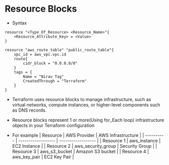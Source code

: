 # Resource Blocks
- Syntax

```hcl
resource "<Type_Of_Resource> <Resource_Name>"{
    <Resource_Attribute_Key> = <Value>
}

resource "aws_route_table" "public_route_table"{
    vpc_id = aws_vpc.vpc.id
    route{
        cidr_block = "0.0.0.0/0"
    }
    tags = {
        Name = "Nirav Tag"
        CreatedThrough = "Terraform"
    }
}
```
- Terraform uses resource blocks to manage infrastructure, such as virtual networks, compute instances,
or higher-level components such as DNS records. 
- Resource blocks represent 1 or more(Using for_Each loop) infrastructure objects in your Terraform configuration

- For example
| Resource   | AWS Provider       | AWS Infrastructure |
| ---------- | ------------------ | ------------------ |
| Resource 1 | aws_instance       | EC2 Instance       |
| Resource 2 | aws_security_group | Security Group     |
| Resource 3 | aws_s3_bucket      | Amazon S3 bucket   |
| Resource 4 | aws_key_pair       | EC2 Key Pair       |


